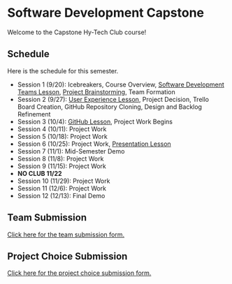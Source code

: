 # Software Development Capstone
Welcome to the Capstone Hy-Tech Club course!

## Schedule
Here is the schedule for this semester.

- Session 1 (9/20): Icebreakers, Course Overview, [Software Development Teams Lesson](SoftwareDevTeamsLesson/StudentDesc.md), [Project Brainstorming](ProjectIdeasAndTechnologies.md), Team Formation
- Session 2 (9/27): [User Experience Lesson](UserExperienceLesson/StudentDesc.md), Project Decision, Trello Board Creation, GitHub Repository Cloning, Design and Backlog Refinement
- Session 3 (10/4): [GitHub Lesson](GitHubLesson/StudentDesc.md), Project Work Begins
- Session 4 (10/11): Project Work
- Session 5 (10/18): Project Work
- Session 6 (10/25): Project Work, [Presentation Lesson](PresentationsLesson/StudentDesc.md)
- Session 7 (11/1): Mid-Semester Demo
- Session 8 (11/8): Project Work
- Session 9 (11/15): Project Work
- **NO CLUB 11/22**
- Session 10 (11/29): Project Work
- Session 11 (12/6): Project Work
- Session 12 (12/13): Final Demo

## Team Submission
[Click here for the team submission form.](https://forms.gle/Fv46p6VNzdhjvbzP9)

## Project Choice Submission
[Click here for the project choice submission form.](https://forms.gle/PRoEuNh3rUNdvfmN7)
